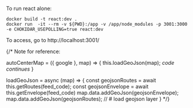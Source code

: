 To run react alone:
```
docker build -t react:dev .
docker run  -it --rm -v ${PWD}:/app -v /app/node_modules -p 3001:3000 -e CHOKIDAR_USEPOLLING=true react:dev
```
To access, go to http://localhost:3001/

{/* Note for reference:
<Map
google={this.props.google}
onReady={this.autoCenterMap}
/>

autoCenterMap = ({ google }, map) => {
    this.loadGeoJson(map);
*code continues*
  }

loadGeoJson = async (map) => {
    const geojsonRoutes = await this.getRoutes(feed_code);
    const geojsonEnvelope = await this.getEnvelope(feed_code)
    map.data.addGeoJson(geojsonEnvelope);
    map.data.addGeoJson(geojsonRoutes); // # load geojson layer
} */}